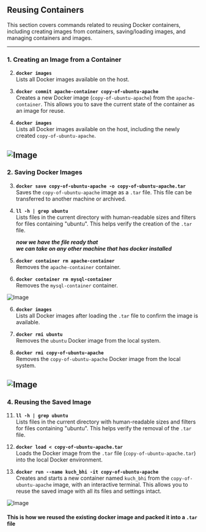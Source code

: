 ## **Reusing Containers**

This section covers commands related to reusing Docker containers, including creating images from containers, saving/loading images, and managing containers and images.

---

### **1. Creating an Image from a Container**
2. **`docker images`**  
   Lists all Docker images available on the host.

1. **`docker commit apache-container copy-of-ubuntu-apache`**  
   Creates a new Docker image (`copy-of-ubuntu-apache`) from the `apache-container`. This allows you to save the current state of the container as an image for reuse.

2. **`docker images`**  
   Lists all Docker images available on the host, including the newly created `copy-of-ubuntu-apache`.

![Image](https://github.com/user-attachments/assets/09aec623-ccc8-4dd1-ba62-93ca0b7af984)
---

### **2. Saving Docker Images**
3. **`docker save copy-of-ubuntu-apache -o copy-of-ubuntu-apache.tar`**  
   Saves the `copy-of-ubuntu-apache` image as a `.tar` file. This file can be transferred to another machine or archived.

4. **`ll -h | grep ubuntu`**  
   Lists files in the current directory with human-readable sizes and filters for files containing "ubuntu". This helps verify the creation of the `.tar` file.

    **_now we have the file ready that  
    we can take on any other machine that has docker installed_**

7. **`docker container rm apache-container`**  
   Removes the `apache-container` container.

8. **`docker container rm mysql-container`**  
   Removes the `mysql-container` container.

![Image](https://github.com/user-attachments/assets/d8a1a5b0-b8f1-4aa2-8927-af4f2ce86d43)

6. **`docker images`**  
   Lists all Docker images after loading the `.tar` file to confirm the image is available.

9. **`docker rmi ubuntu`**  
   Removes the `ubuntu` Docker image from the local system.

10. **`docker rmi copy-of-ubuntu-apache`**  
    Removes the `copy-of-ubuntu-apache` Docker image from the local system.

![Image](https://github.com/user-attachments/assets/da9c99b4-ef87-40e3-9c8d-84ac29de7d0d)
---

### **4. Reusing the Saved Image**
11. **`ll -h | grep ubuntu`**  
    Lists files in the current directory with human-readable sizes and filters for files containing "ubuntu". This helps verify the removal of the `.tar` file.

5. **`docker load < copy-of-ubuntu-apache.tar`**  
   Loads the Docker image from the `.tar` file (`copy-of-ubuntu-apache.tar`) into the local Docker environment.

12. **`docker run --name kuch_bhi -it copy-of-ubuntu-apache`**  
    Creates and starts a new container named `kuch_bhi` from the `copy-of-ubuntu-apache` image, with an interactive terminal. This allows you to reuse the saved image with all its files and settings intact.

![Image](https://github.com/user-attachments/assets/d90e49e6-d60b-410c-b0a8-a1ef9db599f1)

#### This is how we reused the existing docker image and packed it into a `.tar` file
